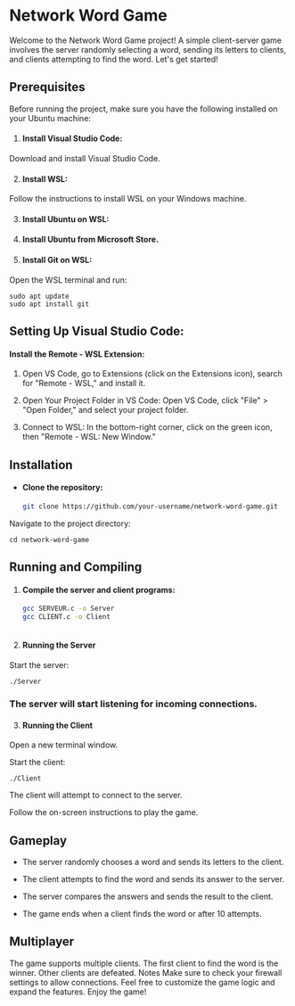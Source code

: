 
# Network Word Game

Welcome to the Network Word Game project! A simple client-server game involves the server randomly selecting a word, sending its letters to clients, and clients attempting to find the word. Let's get started!

## Prerequisites

Before running the project, make sure you have the following installed on your Ubuntu machine:

1. #### Install Visual Studio Code:
Download and install Visual Studio Code.

2. #### Install WSL:
Follow the instructions to install WSL on your Windows machine.

3. #### Install Ubuntu on WSL:

4. #### Install Ubuntu from Microsoft Store.

5. #### Install Git on WSL:
Open the WSL terminal and run:

    sudo apt update
    sudo apt install git
## Setting Up Visual Studio Code:
#### Install the Remote - WSL Extension:
1. Open VS Code, go to Extensions (click on the Extensions icon), search for "Remote - WSL," and install it.

2. Open Your Project Folder in VS Code:
Open VS Code, click "File" > "Open Folder," and select your project folder.

3. Connect to WSL:
In the bottom-right corner, click on the green icon, then "Remote - WSL: New Window."

## Installation

* #### Clone the repository:

   ```bash
   git clone https://github.com/your-username/network-word-game.git
Navigate to the project directory:

    cd network-word-game

## Running and Compiling

1. #### Compile the server and client programs:

   ```bash
   gcc SERVEUR.c -o Server
   gcc CLIENT.c -o Client
    
2. #### Running the Server
Start the server:

    ./Server

### The server will start listening for incoming connections.

3. #### Running the Client
Open a new terminal window.

Start the client:

    ./Client

The client will attempt to connect to the server.

Follow the on-screen instructions to play the game.

## Gameplay
* The server randomly chooses a word and sends its letters to the client.

* The client attempts to find the word and sends its answer to the server.

* The server compares the answers and sends the result to the client.

* The game ends when a client finds the word or after 10 attempts.

## Multiplayer
The game supports multiple clients.
The first client to find the word is the winner.
Other clients are defeated.
Notes
Make sure to check your firewall settings to allow connections.
Feel free to customize the game logic and expand the features.
Enjoy the game!
